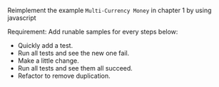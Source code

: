 Reimplement the example `Multi-Currency Money` in chapter 1 by using javascript

Requirement: Add runable samples for every steps below:
- Quickly add a test.
- Run all tests and see the new one fail.
- Make a little change.
- Run all tests and see them all succeed.
- Refactor to remove duplication.
